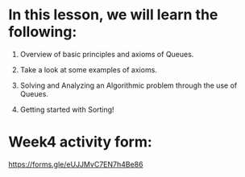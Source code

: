# In this lesson, we will learn the following:

1) Overview of basic principles and axioms of Queues.

2) Take a look at some examples of axioms.

3) Solving and Analyzing an Algorithmic problem through the use of Queues.

4) Getting started with Sorting!

# Week4 activity form:
https://forms.gle/eUJJMvC7EN7h4Be86






